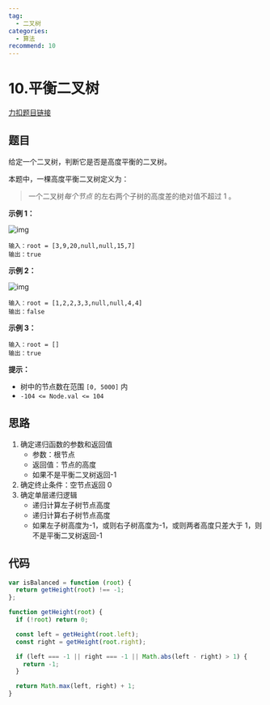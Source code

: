 ```yaml
---
tag:
  - 二叉树
categories:
  - 算法
recommend: 10
---
```


# 10.平衡二叉树

[力扣题目链接](https://leetcode.cn/problems/balanced-binary-tree/)

## 题目

给定一个二叉树，判断它是否是高度平衡的二叉树。

本题中，一棵高度平衡二叉树定义为：

> 一个二叉树*每个节点* 的左右两个子树的高度差的绝对值不超过 1 。

**示例 1：**

![img](https://assets.leetcode.com/uploads/2020/10/06/balance_1.jpg)

```
输入：root = [3,9,20,null,null,15,7]
输出：true
```

**示例 2：**

![img](https://assets.leetcode.com/uploads/2020/10/06/balance_2.jpg)

```
输入：root = [1,2,2,3,3,null,null,4,4]
输出：false
```

**示例 3：**

```
输入：root = []
输出：true
```

**提示：**

- 树中的节点数在范围 `[0, 5000]` 内
- `-104 <= Node.val <= 104`

## 思路

1. 确定递归函数的参数和返回值
   - 参数：根节点
   - 返回值：节点的高度
   - 如果不是平衡二叉树返回-1
2. 确定终止条件：空节点返回 0
3. 确定单层递归逻辑
   - 递归计算左子树节点高度
   - 递归计算右子树节点高度
   - 如果左子树高度为-1，或则右子树高度为-1，或则两者高度只差大于 1，则不是平衡二叉树返回-1

## 代码

```js
var isBalanced = function (root) {
  return getHeight(root) !== -1;
};

function getHeight(root) {
  if (!root) return 0;

  const left = getHeight(root.left);
  const right = getHeight(root.right);

  if (left === -1 || right === -1 || Math.abs(left - right) > 1) {
    return -1;
  }

  return Math.max(left, right) + 1;
}
```
